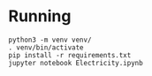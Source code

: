 # Running

    python3 -m venv venv/
    . venv/bin/activate
    pip install -r requirements.txt
    jupyter notebook Electricity.ipynb
